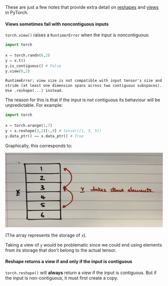 These are just a few notes that provide extra detail on [reshapes](https://pytorch.org/docs/stable/generated/torch.reshape.html) and [views](https://pytorch.org/docs/stable/generated/torch.Tensor.view.html) in PyTorch.

#### Views sometimes fail with noncontiguous inputs
`torch.view()` raises a `RuntimerError` when the input is noncontiguous:

```python
import torch

x = torch.randn(6,2)
y = x.t()
y.is_contiguous() # False
y.view(6,2)
```

```
RuntimeError: view size is not compatible with input tensor's size and stride (at least one dimension spans across two contiguous subspaces). Use .reshape(...) instead.
```

The reason for this is that if the input is not contiguous its behaviour will be unpredictable. For example:

```python
import torch

x = torch.arange(1,7)
y = x.reshape(3,2)[:,0] # tensor([1, 3, 5])
y.data_ptr() == x.data_ptr() # True
```

Graphically, this corresponds to:

![](_attachments/Screenshot%202023-01-30%20at%2011.25.42.png)

(The array represents the storage of `x`).

Taking a view of `y` would be problematic since we could end using elements from its storage that don't belong to the actual tensor. 

#### Reshape returns a view if and only if the input is contiguous
`torch.reshape()` will **always** return a view if the input is contiguous.
But if the input is non-contiguous, it must first create a copy.

